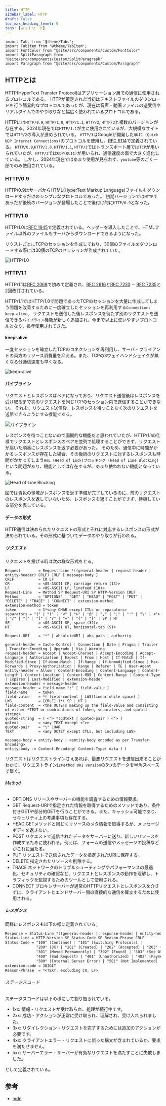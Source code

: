 ```yaml
---
title: HTTP
sidebar_label: HTTP
draft: false
toc_max_heading_level: 5
tags: [ネットワーク]
---
```


```mdx-code-block
import Tabs from '@theme/Tabs';
import TabItem from '@theme/TabItem';
import FontColor from "@site/src/components/Custom/FontColor"
import SplitParagraph from "@site/src/components/Custom/SplitParagraph"
import Paragraph from "@site/src/components/Custom/Paragraph"
```

## HTTPとは

HTTP(HyperText Transfer Protocol)はアプリケーション層での通信に使用されるプロトコルである。
HTTPが策定された当初はテキストファイルのダウンロードを行う簡易的なプロトコルであったが、現在は音声・動画ファイルの送受信やリアルタイムでのやり取りなど幅広く使われているプロトコルである。

HTTPには`HTTP/0.9`, `HTTP/1.0`, `HTTP/1.1`, `HTTP/2`, `HTTP/3`と複数のバージョンが存在する。2024年現在では`HTTP/1.1`が主に使用されているが、大規模なサイトでは`HTTP/2`の導入が進められている。
`HTTP/3`はGoogleが開発した`QUIC (Quick UDP Internet Connections)`のプロトコルを使用し、[RFC 9114](https://datatracker.ietf.org/doc/html/rfc9114)で定義されている。
`HTTP/0.9`,`HTTP/1.0`, `HTTP/1.1`, `HTTP/2`ではトランスポート層では`TCP`が用いられていたが、`HTTP/3`では`UDP(QUIC)`が用いられ、通信速度の面で大きく進化している。
しかし、2024年現在ではあまり使用が見られず、`youtube`等のごく一部でのみ使用されている。

### HTTP/0.9

HTTP/0.9はサーバからHTML(HyperText Markup Language)ファイルをダウンロードするだけのシンプルなプロトコルであった。
初期バージョンでは`HTTP`であったが後続のバージョンが登場したことで後付け的に`HTTP/0.9`となった。

### HTTP/1.0

HTTP/1.0は[RFC 1945](https://datatracker.ietf.org/doc/html/rfc1945)で定義されている。ヘッダーを導入したことで、HTMLファイル以外のファイルもサーバからダウンロードできるようになった。

リクストごとにTCPのセッションを作成しており、30個のファイルをダウンロードする際には30個のTCPのセッションが作成されていた。

![HTTP/1.0](/img/svg/Network/http/http-1.drawio.svg "HTTP/1.0")

### HTTP/1.1

HTTP/1.1は[RFC 2068](https://datatracker.ietf.org/doc/html/rfc2068)で初めて定義され、[RFC 2616](https://datatracker.ietf.org/doc/html/rfc2616)と[RFC 7230](https://datatracker.ietf.org/doc/html/rfc7230) $\sim$ [RFC 7235](https://datatracker.ietf.org/doc/html/rfc7235)と2回改訂されている。

HTTP/1.1ではHTTP/1.0で問題であったTCPのセッションを大量に作成してしまう問題を改善するために一度確立したセッションを再利用する`Connection: keep-alive`、
リクエストを送信した後レスポンスを待たず別のリクエストを送信できる`パイプライン`機能が新しく追加され、今まで以上に使いやすいプロトコルとなり、長年使用されてきた。

#### keep-alive

一度セッションを確立したTCPのコネクションを再利用し、サーバ・クライアントの両方のリソース消費量を抑える。また、TCPの3ウェイハンドシェイクが無くなる分通信速度も早くなる。

![keep-alive](/img/svg/Network/http/http-2.drawio.svg "keep-alive")

#### パイプライン

リクエストとレスポンスはペアになっており、リクエスト送信後はレスポンスを受け取るまで次のリクエストを同じTCPのセッション内で送信することができない。
それを、リクエスト送信後、レスポンスを待つことなく次のリクエストを送信できるようにする機能である。

![パイプライン](/img/svg/Network/http/http-3.drawio.svg "パイプライン")

レスポンスを待つことないので画期的な機能だと思われていたが、HTTP/1.1の仕様でリクエストとレスポンスのペアを並列で処理することができず、リクエストが届いた順番にレスポンスを返す必要があった。
そのため、通信中に時間がかかるレスポンスが存在した場合、その後続のリクエストに対するレスポンスも時間がかかってしまう`HoL (Head of Lock)ブロッキング (Head of Line Blocking)`という問題があり、機能としては存在するが、あまり使われない機能となっている。

![Head of Line Blocking](/img/svg/Network/http/http-4.drawio.svg "Head of Line Blocking")

図では青色の領域がレスポンスを返す準備が完了しているのに、前のリクエストのレスポンスを返していないため、レスポンスを返すことができず、待機している部分を表している。

#### データの形式

HTTP通信は決められたリクエストの形式とそれに対応するレスポンスの形式が決められている。その形式に基づいてデータのやり取りが行われる。

##### リクエスト

リクエストを投げる時は次の様な形式をとる。

```
Request        = Request-Line *((general-header | request-header | entity-header) CRLF) CRLF [ message-body ]
CRLF           = CR LF
CR             = <US-ASCII CR, carriage return (13)>
LF             = <US-ASCII LF, linefeed (10)>
Request-Line   = Method SP Request-URI SP HTTP-Version CRLF
Method         = "OPTIONS" | "GET" | "HEAD" | "POST" | "PUT" | "DELETE" | "TRACE" | "CONNECT" | extension-method
extension-method = token
token          = 1*<any CHAR except CTLs or separators>
separators = "(" | ")" | "<" | ">" | "@" | "," | ";" | ":" | "\" | <"> | "/" | "[" | "]" | "?" | "=" | "{" | "}" | SP | HT
SP             = <US-ASCII SP, space (32)>
HT             = <US-ASCII HT, horizontal-tab (9)>

Request-URI    = "*" | absoluteURI | abs_path | authority

general-header = Cache-Control | Connection | Date | Pragma | Trailer | Transfer-Encoding | Upgrade | Via | Warning
request-header = Accept | Accept-Charset | Accept-Encoding | Accept-Language | Authorization | Expect | From | Host | If-Match | If-Modified-Since | If-None-Match | If-Range | If-Unmodified-Since | Max-Forwards | Proxy-Authorization | Range | Referer | TE | User-Agent
entity-header = Allow | Content-Encoding | Content-Language | Content-Length | Content-Location | Content-MD5 | Content-Range | Content-Type | Expires | Last-Modified | extension-header
extension-header = message-header
message-header = field-name ":" [ field-value ]
field-name     = token
field-value    = *( field-content | LWS(linear white space) )
LWS            = [CRLF] 1*( SP | HT )
field-content  = <the OCTETs making up the field-value and consisting of either *TEXT or combinations of token, separators, and quoted-string>
quoted-string  = ( <"> *(qdtext | quoted-pair ) <"> )
qdtext         = <any TEXT except <">>
quoted-pair    = "\" CHAR
TEXT           = <any OCTET except CTLs, but including LWS>

message-body = entity-body | <entity-body encoded as per Transfer-Encoding>
entity-body := Content-Encoding( Content-Type( data ) )
```

リクエストはリクエストラインさえあれば、最悪リクエストを送信出来ることがわかり、リクエストラインは`Method URI Version`の3つのデータを半角スペースで繋ぐ。

###### Method

- OPTIONS
  リソースやサーバーの機能を調査するための情報要求。
- GET
  Request-URIで指定された情報を取得するためのメソッドであり、条件付きGETや部分的GETを行うことができる。また、キャッシュ可能であり、セキュリティ上の考慮事項も存在する。
- HEAD
  GETメソッドと同じくリソースのメタ情報を取得するが、メッセージボディを返さない。
- POST
  リクエストで送信されたデータをサーバーに送り、新しいリソースを作成するために使われる。例えば、フォームの送信やメッセージの投稿などがこれに当たる。
- PUT
  リクエストで送信されたデータを指定されたURIに保存する。
- DELETE
  指定されたリソースを削除する。
- TRACE
  ネットワークのトラブルシューティングやパフォーマンスの最適化、セキュリティの確認など、リクエストとレスポンスの動作を理解し、トラフィックを監視するためのツールとして使用される。
- CONNECT
  プロキシサーバーが通常のHTTPリクエストとレスポンスを介さずに、クライアントとエンドサーバー間の直接的な通信を確立するために使用される。

##### レスポンス

同様にレスポンスも以下の様に定義されている。

```txt
Response = Status-Line *((general-header | response-header | entity-header) CRLF) CRLF [ message-body ]
Status-Line = HTTP-Version SP Status-Code SP Reason-Phrase CRLF
Status-Code = "100" (Continue) | "101" (Switching Protocols) |
              "200" (OK) | "201" (Created) | "202" (Accepted) | "203" (Non-Authoritative Information) | "204" (No Content) | "205" (Reset Content) | "206" (Partial Content) | "300" (Multiple Choices) |
              "301" (Moved Permanently) | "302" (Found) | "303" (See Other) | "304" (Not Modified) | "305" (Use Proxy) | "307" (Temporary Redirect) |
              "400" (Bad Request) | "401" (Unauthorized) | "402" (Payment Required) | "403" (Forbidden) | "404" (Not Found) | "405" (Method Not Allowed) | "406" (Not Acceptable) | "407" (Proxy Authentication Required) | "408" (Request Time-out) | "409" (Conflict) | "410" (Gone) | "411" (Length Required) | "412" (Precondition Failed) | "413" (Request Entity Too Large) | "414" (Request-URI Too Large) | "415" (Unsupported Media Type) | "416" (Requested range not satisfiable) | "417" (Expectation Failed) |
              "500" (Internal Server Error) | "501" (Not Implemented) | "502" (Bad Gateway) | "503" (Service Unavailable) | "504" (Gateway Time-out) | "505" (HTTP Version not supported) | extension-code
extension-code = 3DIGIT
Reason-Phrase  = *<TEXT, excluding CR, LF>
```

###### ステータスコード

ステータスコードは以下の様にして割り振られている。

- 1xx: 情報 - リクエストが受け取られ、処理が続行中です。
- 2xx: 成功 - アクションが正常に受け取られ、理解され、受け入れられました。
- 3xx: リダイレクション - リクエストを完了するためには追加のアクションが必要です。
- 4xx: クライアントエラー - リクエストに誤った構文が含まれているか、要求を満たせません。
- 5xx: サーバーエラー - サーバーが有効なリクエストを満たすことに失敗しました。

として定義されている。

## 参考

- [mdn](https://developer.mozilla.org/ja/docs/Web/HTTP/Basics_of_HTTP/Evolution_of_HTTP)
